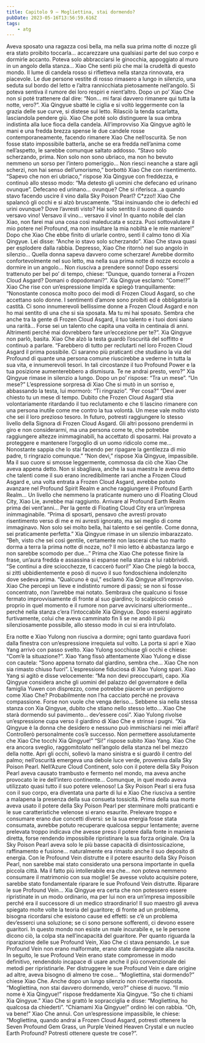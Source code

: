 ```yaml
---
title: Capitolo 9 – Mogliettina, stai dormendo?
pubDate: 2023-05-16T13:56:59.616Z
tags:
    - atg
---
```


Aveva sposato una ragazza così bella, ma nella sua prima notte di nozze gli era stato proibito toccarla… accarezzare una qualsiasi parte del suo corpo e dormirle accanto. Poteva solo abbracciarsi le ginocchia, appoggiato al muro in un angolo della stanza…
Xiao Che sentì più che mai la crudeltà di questo mondo.
Il lume di candela rosso si rifletteva nella stanza rinnovata, era piacevole. Le due persone vestite di rosso rimasero a lungo in silenzio, una seduta sul bordo del letto e l’altra rannicchiata pietosamente nell’angolo. Si poteva sentiva il rumore dei loro respiri e nient’altro.
Dopo un po’ Xiao Che non si poté trattenere dal dire: “Non… mi farai davvero rimanere qui tutta la notte, vero?”.
Xia Qingyue sbatté le ciglia e si voltò leggermente con la grazia delle sue curve, si distese sul letto. Rilasciò la tenda scarlatta, lasciandola pendere giù. Xiao Che poté solo distinguere la sua ombra indistinta alla luce fioca della candela. All’improvviso Xia Qingyue agitò le mani e una fredda brezza spense le due candele rosse contemporaneamente, facendo rimanere Xiao Che nell’oscurità.
Se non fosse stato impossibile batterla, anche se era fredda nell’anima come nell’aspetto, le sarebbe comunque saltato addosso.
“Stavo solo scherzando, prima. Non solo non sono ubriaco, ma non ho bevuto nemmeno un sorso per l’intero pomeriggio… Non riesci neanche a stare agli scherzi, non hai senso dell’umorismo,” borbottò Xiao Che con risentimento.
“Sapevo che non eri ubriaco,” rispose Xia Qingyue con freddezza, e continuò allo stesso modo: “Ma detesto gli uomini che defecano ed urinano ovunque”.
Defecano ed urinano… ovunque?
Che si riferisca…a quando stavo facendo uscire il vino dalla Sky Poison Pearl?
C*zzo!!
Xiao Che spalancò gli occhi e si alzò bruscamente. “Stai insinuando che io defechi ed urini ovunque? Dove l’avresti visto? Hai solo sentito il suono di quando versavo vino! Versavo il vino… versavo il vino! In quanto nobile del clan Xiao, non farei mai una cosa così maleducata e sozza. Puoi sottovalutare il mio potere nel Profound, ma non insultare la mia nobiltà e le mie maniere!”
Dopo che Xiao Che ebbe finito di urlarle contro, sentì il calmo tono di Xia Qingyue. Lei disse: “Anche io stavo solo scherzando”.
Xiao Che stava quasi per esplodere dalla rabbia.
Depresso, Xiao Che ritornò nel suo angolo in silenzio… Quella donna sapeva davvero come scherzare!
Avrebbe dormito confortevolmente nel suo letto, ma nella sua prima notte di nozze eccolo a dormire in un angolo… Non riusciva a prendere sonno! Dopo essersi trattenuto per bel po’ di tempo, chiese: “Dunque, quando tornerai a Frozen Cloud Asgard? Domani o dopodomani?”.
Xia Qingyue esclamò: “Come!?”
Xiao Che rise con un’espressione limpida e spiegò tranquillamente: “Nonostante conosca molto poco dei modi di Frozen Cloud Asgard, so che accettano solo donne. I sentimenti d’amore sono proibiti ed è obbligatoria la castità. Ci sono innumerevoli bellissime donne a Frozen Cloud Asgard e non ho mai sentito di una che si sia sposata. Ma tu mi hai sposato. Sembra che anche tra la gente di Frozen Cloud Asgard, il tuo talento e i tuoi doni siano una rarità… Forse sei un talento che capita una volta in centinaia di anni. Altrimenti perché mai dovrebbero fare un’eccezione per te?”.
Xia Qingyue non parlò, basita.
Xiao Che alzò la testa guardò l’oscurità del soffitto e continuò a parlare. “Farebbero di tutto per reclutarti nel loro Frozen Cloud Asgard il prima possibile. Ci saranno più praticanti che studiano la via del Profound di quante una persona comune riuscirebbe a vederne in tutta la sua vita, e innumerevoli tesori. In tali circostanze il tuo Profound Power e la tua posizione aumenterebbero a dismisura. Te ne andrai presto, vero?”
Xia Qingyue rimase in silenzio a lungo. Dopo un po’ rispose: “Tra un mese”.
“Un mese?” L’espressione sorpresa di Xiao Che si mutò in un sorriso e, abbassando la testa, lui mormorò: “Ti ringrazio”.
“Per cosa?”
“Devi aver chiesto tu un mese di tempo. Dubito che Frozen Cloud Asgard stia volontariamente ritardando il tuo reclutamento e che ti lascino rimanere con una persona inutile come me contro la tua volontà. Un mese vale molto visto che sei il loro prezioso tesoro. In futuro, potresti raggiungere lo stesso livello della Signora di Frozen Cloud Asgard. Gli altri possono prendermi in giro e non considerarmi, ma una persona come te, che potrebbe raggiungere altezze inimmaginabili, ha accettato di sposarmi. Hai provato a proteggere e mantenere l’orgoglio di un uomo ridicolo come me… Nonostante sappia che lo stai facendo per ripagare la gentilezza di mio padre, ti ringrazio comunque.”
“Non devi,” rispose Xia Qingyue, impassibile. Ma il suo cuore si smosse leggermente, commossa da ciò che Xiao Che aveva appena detto. Non si sbagliava, anche la sua maestra le aveva detto che talenti come il suo erano incredibilmente rari anche a Frozen Cloud Asgard e, una volta entrata a Frozen Cloud Asgard, avrebbe potuto avanzare nel Profound Spirit Realm e anche raggiungere il Profound Earth Realm… Un livello che nemmeno la praticante numero uno di Floating Cloud City, Xiao Lie, avrebbe mai raggiunto.
Arrivare al Profound Earth Realm prima dei vent’anni… Per la gente di Floating Cloud City era un’impresa inimmaginabile.
“Prima di sposarti, pensavo che avresti provato risentimento verso di me e mi avresti ignorato, ma sei meglio di come immaginavo. Non solo sei molto bella, hai talento e sei gentile. Come donna, sei praticamente perfetta.”
Xia Qingyue rimase in un silenzio imbarazzato.
“Beh, visto che sei così gentile, certamente non lascerai che tuo marito dorma a terra la prima notte di nozze, no? Il mio letto è abbastanza largo e non sarebbe scomodo per due…”
Prima che Xiao Che potesse finire la frase, un’aura fredda e assassina si espanse nella stanza e lui rabbrividì. “Se continui a dire sciocchezze, ti caccerò fuori!”
Xiao Che piegò la bocca, si zittì ubbidientemente e posò di nuovo il suo fondoschiena indolenzito dove sedeva prima.
“Qualcuno è qui,” esclamò Xia Qingyue all’improvviso.
Xiao Che percepì un lieve e indistinto rumore di passi; se non si fosse concentrato, non l’avrebbe mai notato. Sembrava che qualcuno si fosse fermato improvvisamente di fronte al suo giardino; lo scalpiccio cessò proprio in quel momento e il rumore non parve avvicinarsi ulteriormente… perché nella stanza c’era l’intoccabile Xia Qingyue. Dopo essersi aggirato furtivamente, colui che aveva camminato fin lì se ne andò il più silenziosamente possibile, allo stesso modo in cui si era intrufolato.

Era notte e Xiao Yulong non riusciva a dormire; ogni tanto guardava fuori dalla finestra con un’espressione irrequieta sul volto.
La porta si aprì e Xiao Yang arrivò con passo svelto. Xiao Yulong socchiuse gli occhi e chiese: “Com’è la situazione?”.
Xiao Yang fissò attentamente Xiao Yulong e disse con cautela: “Sono appena tornato dal giardino, sembra che… Xiao Che non sia rimasto chiuso fuori”.
L’espressione fiduciosa di Xiao Yulong sparì.
Xiao Yang si agitò e disse velocemente: “Ma non devi preoccuparti, capo. Xia Qingyue considera anche gli uomini del palazzo del governatore e della famiglia Yuwen con disprezzo, come potrebbe piacerle un perdigiorno come Xiao Che? Probabilmente non l’ha cacciato perché ne provava compassione. Forse non vuole che venga deriso… Sebbene sia nella stessa stanza con Xia Qingyue, dubito che stiano nello stesso letto… Xiao Che starà dormendo sul pavimento… dev’essere così”.
Xiao Yulong rivolse un’espressione cupa verso il giardino di Xiao Che e strinse i pugni.
“Xia Qingyue è la donna che desidero e nessuno può immischiarsi nei miei affari! Controllerò personalmente cos’è successo. Non permettere assolutamente che Xiao Che tocchi Xia Qingyue!”
“Sì!” rispose subito Xiao Yang.
Xiao Che era ancora sveglio, raggomitolato nell’angolo della stanza nel bel mezzo della notte. Aprì gli occhi, sollevò la mano sinistra e si guardò il centro del palmo; nell’oscurità emergeva una debole luce verde, proveniva dalla Sky Poison Pearl.
Nell’Azure Cloud Continent, solo con il potere della Sky Poison Pearl aveva causato trambusto e fermento nel mondo, ma aveva anche provocato le ire dell’intero continente…
Comunque, in quel modo aveva utilizzato quasi tutto il suo potere velenoso!
La Sky Poison Pearl si era fusa con il suo corpo, era diventata una parte di lui e Xiao Che riusciva a sentire a malapena la presenza della sua consueta tossicità. Prima della sua morte aveva usato il potere della Sky Poison Pearl per sterminare molti praticanti e le sue caratteristiche velenose si erano esaurite.
Prelevare troppo e consumare erano due concetti diversi: se la sua energia fosse stata consumata, avrebbe potuto recuperare qualcosa seppur lentamente; averne prelevata troppo indicava che avesse preso il potere dalla fonte in maniera diretta, forse rendendo impossibile ripristinare la sua forza originale.
Ora la Sky Poison Pearl aveva solo le più basse capacità di disintossicazione, raffinamento e fusione… naturalmente era rimasto anche il suo deposito di energia.
Con le Profound Vein distrutte e il potere esaurito della Sky Poison Pearl, non sarebbe mai stato considerato una persona importante in quella piccola città.
Ma il fatto più intollerabile era che… non poteva nemmeno consumare il matrimonio con sua moglie!
Se avesse voluto acquisire potere, sarebbe stato fondamentale riparare le sue Profound Vein distrutte.
Riparare le sue Profound Vein…
Xia Qingyue era certa che non potessero essere ripristinate in un modo ordinario, ma per lui non era un’impresa impossibile perché era il successore di un medico straordinario!
Il suo maestro gli aveva spiegato molte volte la teoria del guaritore; di fronte ad un problema, bisogna ricordarsi che esistono cause ed effetti: se c’è un problema dev’esserci una soluzione; se ci sono persone sofferenti, ci devono essere guaritori. In questo mondo non esiste un male incurabile e, se le persone dicono ciò, la colpa sta nell’incapacità del guaritore.
Per quanto riguarda la riparazione delle sue Profound Vein, Xiao Che ci stava pensando. Le sue Profound Vein non erano malformate, erano state danneggiate alla nascita. In seguito, le sue Profound Vein erano state compromesse in modo definitivo, rendendolo incapace di usare anche il più convenzionale dei metodi per ripristinarle.
Per distruggere le sue Profound Vein e dare origine ad altre, aveva bisogno di almeno tre cose…
“Mogliettina, stai dormendo?” chiese Xiao Che.
Anche dopo un lungo silenzio non ricevette risposta.
“Mogliettina, non stai davvero dormendo, vero?” chiese di nuovo.
“Il mio nome è Xia Qingyue!” rispose freddamente Xia Qingyue.
“So che ti chiami Xia Qingyue.” Xiao Che si grattò le sopracciglia e disse: “Mogliettina, ho qualcosa da chiederti”.
“Chiamami Xia Qingyue!” ordinò lei con rabbia.
“Oh, va bene!” Xiao Che annuì. Con un’espressione impassibile, le chiese: “Mogliettina, quando andrai a Frozen Cloud Asgard, potresti ottenere la Seven Profound Gem Grass, un Purple Veined Heaven Crystal e un nucleo Earth Profound? Potresti ottenere queste tre cose?”.


